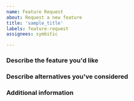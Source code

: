 ```yaml
---
name: Feature Request
about: Request a new feature
title: 'sample_title'
labels: feature-request
assignees: symbitic

---
```


<!-- Note that an issue which does not follow the template will be closed silently. -->

### Describe the feature you'd like

<!-- A clear and concise description of what you want to happen. -->

### Describe alternatives you've considered

<!-- A clear and concise description of any alternative solutions or features you've considered. -->

### Additional information

<!-- Add any other information here, such as extra details, screenshots, and code snippets. -->
